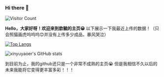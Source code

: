 ### Hi there 👋

<!--
**xinyuyaoer/xinyuyaoer** is a ✨ _special_ ✨ repository because its `README.md` (this file) appears on your GitHub profile.

Here are some ideas to get you started:

- 🔭 I’m currently working on ...
- 🌱 I’m currently learning ...
- 👯 I’m looking to collaborate on ...
- 🤔 I’m looking for help with ...
- 💬 Ask me about ...
- 📫 How to reach me: ...
- 😄 Pronouns: ...
- ⚡ Fun fact: ...
-->
![Visitor Count](https://profile-counter.glitch.me/xinyuyaoer/count.svg)

**Hello，大家好呀！欢迎来到歆毓的主页:grinning:**
以下展示一下我最近上传的数据！（只会照猫画虎呜呜呜:blush:并没有上传多少成品，暴风哭泣）

[![Top Langs](https://github-readme-stats.vercel.app/api/top-langs/?username=xinyuyaoer&layout=compact)](https://github.com/xinyuyaoer/github-readme-stats)

![xinyuyaoer's GitHub stats](https://github-readme-stats.vercel.app/api?username=xinyuyaoer&show_icons=true&theme=tokyonight)

到目前为止，我的github还只是一个非常不成熟的主页:sob:
但是我相信不久以后的未来我能将它变得更丰富多彩！！！
